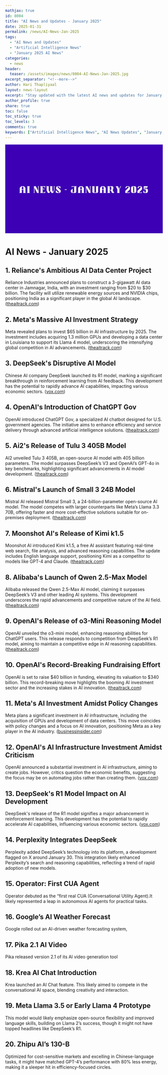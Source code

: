 ```yaml
---
mathjax: true
id: 8004
title: "AI News and Updates - January 2025"
date: 2025-01-31
permalink: /news/AI-News-Jan-2025
tags:
  - "AI News and Updates"
  - "Artificial Intelligence News"
  - "January 2025 AI News"
categories:
  - news
header:
  teaser: /assets/images/news/8004-AI-News-Jan-2025.jpg
excerpt_separator: "<!--more-->"
author: Hari Thapliyaal
layout: news-layout
excerpt: "Stay updated with the latest AI news and updates for January 2025. This article covers the latest advancements and breakthroughs in the field of Artificial Intelligence."
author_profile: true
share: true
toc: false
toc_sticky: true
toc_levels: 3
comments: true
keywords: ["Artificial Intelligence News", "AI News Updates", "January 2025 AI News", "AI Breakthroughs", "AI Advancements", "AI Updates", "AI News and Updates"]
---
```


![](/assets/images/news/8004-AI-News-Jan-2025.jpg)

# AI News - January 2025

## **1. Reliance's Ambitious AI Data Center Project**

Reliance Industries announced plans to construct a 3-gigawatt AI data center in Jamnagar, India, with an investment ranging from $20 to $30 billion. The facility will utilize renewable energy sources and NVIDIA chips, positioning India as a significant player in the global AI landscape. ([theaitrack.com](https://theaitrack.com/ai-news-january-2025-in-depth-and-concise/))

## **2. Meta's Massive AI Investment Strategy**

Meta revealed plans to invest $65 billion in AI infrastructure by 2025. The investment includes acquiring 1.3 million GPUs and developing a data center in Louisiana to support its Llama 4 model, underscoring the intensifying global competition in AI advancements. ([theaitrack.com](https://theaitrack.com/ai-news-january-2025-in-depth-and-concise/))

## **3. DeepSeek's Disruptive AI Model**

Chinese AI company DeepSeek launched its R1 model, marking a significant breakthrough in reinforcement learning from AI feedback. This development has the potential to rapidly advance AI capabilities, impacting various economic sectors. ([vox.com](https://www.vox.com/future-perfect/396548/openai-trump-artificial-intelligence-elon-musk-sam-altman-china))

## **4. OpenAI's Introduction of ChatGPT Gov**

OpenAI introduced ChatGPT Gov, a specialized AI chatbot designed for U.S. government agencies. The initiative aims to enhance efficiency and service delivery through advanced artificial intelligence solutions. ([theaitrack.com](https://theaitrack.com/ai-news-january-2025-in-depth-and-concise/))

## **5. Ai2's Release of Tulu 3 405B Model**

AI2 unveiled Tulu 3 405B, an open-source AI model with 405 billion parameters. The model surpasses DeepSeek’s V3 and OpenAI’s GPT-4o in key benchmarks, highlighting significant advancements in AI model development. ([theaitrack.com](https://theaitrack.com/ai-news-january-2025-in-depth-and-concise/))

## **6. Mistral's Launch of Small 3 24B Model**

Mistral AI released Mistral Small 3, a 24-billion-parameter open-source AI model. The model competes with larger counterparts like Meta’s Llama 3.3 70B, offering faster and more cost-effective solutions suitable for on-premises deployment. ([theaitrack.com](https://theaitrack.com/ai-news-january-2025-in-depth-and-concise/))

## **7. Moonshot AI's Release of Kimi k1.5**

Moonshot AI introduced Kimi k1.5, a free AI assistant featuring real-time web search, file analysis, and advanced reasoning capabilities. The update includes English language support, positioning Kimi as a competitor to models like GPT-4 and Claude. ([theaitrack.com](https://theaitrack.com/ai-news-january-2025-in-depth-and-concise/))

## **8. Alibaba's Launch of Qwen 2.5-Max Model**

Alibaba released the Qwen 2.5-Max AI model, claiming it surpasses DeepSeek’s V3 and other leading AI systems. This development underscores the rapid advancements and competitive nature of the AI field. ([theaitrack.com](https://theaitrack.com/ai-news-january-2025-in-depth-and-concise/))

## **9. OpenAI's Release of o3-Mini Reasoning Model**

OpenAI unveiled the o3-mini model, enhancing reasoning abilities for ChatGPT users. This release responds to competition from DeepSeek’s R1 model, aiming to maintain a competitive edge in AI reasoning capabilities. ([theaitrack.com](https://theaitrack.com/ai-news-january-2025-in-depth-and-concise/))

## **10. OpenAI's Record-Breaking Fundraising Effort**

OpenAI is set to raise $40 billion in funding, elevating its valuation to $340 billion. This record-breaking move highlights the booming AI investment sector and the increasing stakes in AI innovation. ([theaitrack.com](https://theaitrack.com/ai-news-january-2025-in-depth-and-concise/))

## **11. Meta's AI Investment Amidst Policy Changes**

Meta plans a significant investment in AI infrastructure, including the acquisition of GPUs and development of data centers. This move coincides with policy changes and a focus on AI innovation, positioning Meta as a key player in the AI industry. ([businessinsider.com](https://www.businessinsider.com/meta-mark-zuckerberg-2025-busy-start-announcements-changes-2025-2))

## **12. OpenAI's AI Infrastructure Investment Amidst Criticism**

OpenAI announced a substantial investment in AI infrastructure, aiming to create jobs. However, critics question the economic benefits, suggesting the focus may be on automating jobs rather than creating them. ([vox.com](https://www.vox.com/future-perfect/396548/openai-trump-artificial-intelligence-elon-musk-sam-altman-china))

## **13. DeepSeek's R1 Model Impact on AI Development**

DeepSeek's release of the R1 model signifies a major advancement in reinforcement learning. This development has the potential to rapidly accelerate AI capabilities, influencing various economic sectors. ([vox.com](https://www.vox.com/future-perfect/396548/openai-trump-artificial-intelligence-elon-musk-sam-altman-china))

## **14. Perplexity Integrates DeepSeek**
Perplexity added DeepSeek’s technology into its platform, a development flagged on X around January 30. This integration likely enhanced Perplexity’s search and reasoning capabilities, reflecting a trend of rapid adoption of new models.

## **15. Operator: First CUA Agent**
Operator debuted as the “first real CUA (Conversational Utility Agent).It likely represented a leap in autonomous AI agents for practical tasks.

## **16. Google’s AI Weather Forecast**
Google rolled out an AI-driven weather forecasting system,

## **17. Pika 2.1 AI Video**
Pika released version 2.1 of its AI video generation tool

## **18. Krea AI Chat Introduction**
Krea launched an AI Chat feature. This likely aimed to compete in the conversational AI space, blending creativity and interaction.

## **19. Meta Llama 3.5 or Early Llama 4 Prototype** 
This model would likely emphasize open-source flexibility and improved language skills, building on Llama 2’s success, though it might not have topped headlines like DeepSeek’s R1.

## **20. Zhipu AI’s 130-B**
Optimized for cost-sensitive markets and excelling in Chinese-language tasks, it might have matched GPT-4’s performance with 80% less energy, making it a sleeper hit in efficiency-focused circles.

